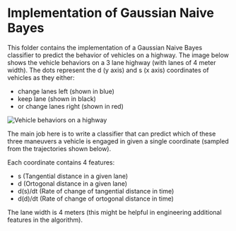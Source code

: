 # Implementation of Gaussian Naive Bayes

This folder contains the implementation of a Gaussian Naive Bayes classifier to predict the behavior of vehicles on a highway. The image below shows the vehicle behaviors on a 3 lane highway (with lanes of 4 meter width). The dots represent the d (y axis) and s (x axis) coordinates of vehicles as they either:

- change lanes left (shown in blue)
- keep lane (shown in black)
- or change lanes right (shown in red)

![Vehicle behaviors on a highway](images/naive_bayes.png)

The main job here is to write a classifier that can predict which of these three maneuvers a vehicle is engaged in given a single coordinate (sampled from the trajectories shown below).

Each coordinate contains 4 features:

- s (Tangential distance in a given lane)
- d (Ortogonal distance in a given lane)
- d(s)/dt (Rate of change of tangential distance in time) 
- d(d)/dt (Rate of change of ortogonal distance in time)

The lane width is 4 meters (this might be helpful in engineering additional features in the algorithm).